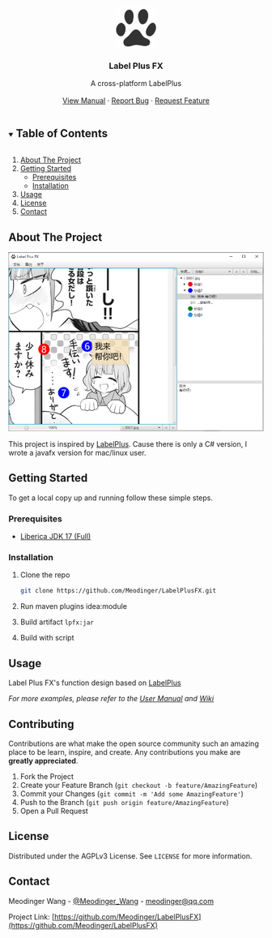 <!-- PROJECT SHIELDS -->
<!--
*** I'm using markdown "reference style" links for readability.
*** Reference links are enclosed in brackets [ ] instead of parentheses ( ).
*** See the bottom of this document for the declaration of the reference variables
*** for contributors-url, forks-url, etc. This is an optional, concise syntax you may use.
*** https://www.markdownguide.org/basic-syntax/#reference-style-links
-->


<!-- PROJECT LOGO -->
<br />
<p align="center">
  <a href="https://github.com/Meodinger/LabelPlusFX">
    <img src="images/logo.png" alt="Logo" width="80" height="80">
  </a>
  <h3 align="center">Label Plus FX</h3>
  <p align="center">
    A cross-platform LabelPlus
    <br />
    <br />
    <a href="https://www.kdocs.cn/l/cpRyDN2Perkb">View Manual</a>
    ·
    <a href="https://github.com/Meodinger/LabelPlusFX/issues">Report Bug</a>
    ·
    <a href="https://github.com/Meodinger/LabelPlusFX/issues">Request Feature</a>
  </p>
</p>



<!-- TABLE OF CONTENTS -->
<details open="open">
  <summary><h2 style="display: inline-block">Table of Contents</h2></summary>
  <ol>
    <li>
      <a href="#about-the-project">About The Project</a>
    </li>
    <li>
      <a href="#getting-started">Getting Started</a>
      <ul>
        <li><a href="#prerequisites">Prerequisites</a></li>
        <li><a href="#installation">Installation</a></li>
      </ul>
    </li>
    <li><a href="#usage">Usage</a></li>
    <li><a href="#license">License</a></li>
    <li><a href="#contact">Contact</a></li>
  </ol>
</details>



<!-- ABOUT THE PROJECT -->
## About The Project

[![Product Name Screen Shot][product-screenshot]]()

This project is inspired by [LabelPlus](https://noodlefighter.com/label_plus/).
Cause there is only a C# version, I wrote a javafx version for mac/linux user.



<!-- GETTING STARTED -->
## Getting Started

To get a local copy up and running follow these simple steps.



### Prerequisites

* [Liberica JDK 17 (Full)](https://bell-sw.com/pages/downloads/#/java-17-lts%20/%20current)


### Installation

1. Clone the repo
   ```sh
   git clone https://github.com/Meodinger/LabelPlusFX.git
   ```
   
2. Run maven plugins idea:module

3. Build artifact `lpfx:jar`

4. Build with script



<!-- USAGE EXAMPLES -->
## Usage

Label Plus FX's function design based on [LabelPlus](https://noodlefighter.com/label_plus/)

_For more examples, please refer to the [User Manual](https://www.kdocs.cn/l/seRSJCKVOn0Y) and [Wiki](https://github.com/Meodinger/LabelPlusFX/wiki)_



<!-- CONTRIBUTING -->
## Contributing

Contributions are what make the open source community such an amazing place to be learn, inspire, and create. Any contributions you make are **greatly appreciated**.

1. Fork the Project
2. Create your Feature Branch (`git checkout -b feature/AmazingFeature`)
3. Commit your Changes (`git commit -m 'Add some AmazingFeature'`)
4. Push to the Branch (`git push origin feature/AmazingFeature`)
5. Open a Pull Request



<!-- LICENSE -->
## License

Distributed under the AGPLv3 License. See `LICENSE` for more information.



<!-- CONTACT -->
## Contact

Meodinger Wang - [@Meodinger_Wang](https://twitter.com/Meodinger_Wang) - meodinger@qq.com

Project Link: [https://github.com/Meodinger/LabelPlusFX](https://github.com/Meodinger/LabelPlusFX)



[product-screenshot]: images/screenshot.png

